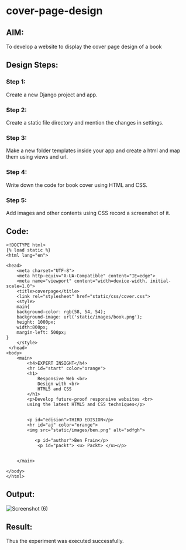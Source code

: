 # cover-page-design
## AIM:
To develop a website to display the cover page design of a book

## Design Steps:

### Step 1:
Create a new Django project and app.
### Step 2:

Create a static file directory and mention the changes in settings.
### Step 3:

Make a new folder templates inside your app and create a html and map them using views and url.
### Step 4:

Write down the code for book cover using HTML and CSS.
### Step 5:

Add images and other contents using CSS record a screenshot of it.



## Code:
```
<!DOCTYPE html>
{% load static %}
<html lang="en">

<head>
    <meta charset="UTF-8">
    <meta http-equiv="X-UA-Compatible" content="IE=edge">
    <meta name="viewport" content="width=device-width, initial-scale=1.0">
    <title>coverpage</title>
    <link rel="stylesheet" href="static/css/cover.css">
    <style>
    main{
    background-color: rgb(58, 54, 54);
    background-image: url('static/images/book.png');
    height: 1000px;
    width:800px;
    margin-left: 500px;
}
    </style>
 </head>
<body>
    <main>
        <h4>EXPERT INSIGHT</h4>
        <hr id="start" color="orange">
        <h1>
            Responsive Web <br>
            Design with <br>
            HTML5 and CSS
        </h1>
        <p>Develop future-proof responsive websites <br>
        using the latest HTML5 and CSS techniques</p>

        
        <p id="edision">THIRD EDISION</p>
        <hr id="aj" color="orange">
        <img src="static/images/ben.png" alt="sdfgh">
        
           <p id="author">Ben Frain</p>
            <p id="packt"> <u> Packt> </u></p>
    
    
    </main>
   
</body>
</html>
```

## Output:
![Screenshot (6)](https://github.com/CHANDRUMANIKANDAN/cover-page-design/assets/118644502/f0f7168f-23bd-464b-be5e-cc8b8a5da06f)


## Result:
Thus the experiment was executed successfully.
